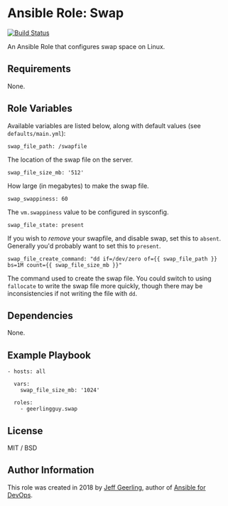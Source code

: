 # Ansible Role: Swap

[![Build Status](https://travis-ci.org/geerlingguy/ansible-role-swap.svg?branch=master)](https://travis-ci.org/geerlingguy/ansible-role-swap)

An Ansible Role that configures swap space on Linux.

## Requirements

None.

## Role Variables

Available variables are listed below, along with default values (see `defaults/main.yml`):

    swap_file_path: /swapfile

The location of the swap file on the server.

    swap_file_size_mb: '512'

How large (in megabytes) to make the swap file.

    swap_swappiness: 60

The `vm.swappiness` value to be configured in sysconfig.

    swap_file_state: present

If you wish to _remove_ your swapfile, and disable swap, set this to `absent`. Generally you'd probably want to set this to `present`.

    swap_file_create_command: "dd if=/dev/zero of={{ swap_file_path }} bs=1M count={{ swap_file_size_mb }}"

The command used to create the swap file. You could switch to using `fallocate` to write the swap file more quickly, though there may be inconsistencies if not writing the file with `dd`.

## Dependencies

None.

## Example Playbook

    - hosts: all
    
      vars:
        swap_file_size_mb: '1024'
    
      roles:
        - geerlingguy.swap

## License

MIT / BSD

## Author Information

This role was created in 2018 by [Jeff Geerling](https://www.jeffgeerling.com/), author of [Ansible for DevOps](https://www.ansiblefordevops.com/).
